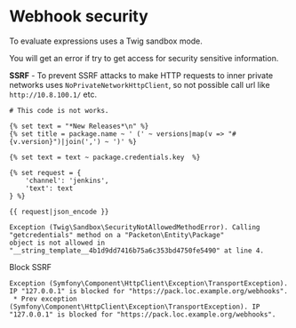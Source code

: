 # Webhook security

To evaluate expressions uses a Twig sandbox mode.

You will get an error if try to get access for security sensitive information.

**SSRF** - To prevent SSRF attacks to make HTTP requests to inner private networks uses `NoPrivateNetworkHttpClient`,
so not possible call url like `http://10.8.100.1/` etc.

```
# This code is not works.

{% set text = "*New Releases*\n" %}
{% set title = package.name ~ ' (' ~ versions|map(v => "#{v.version}")|join(',') ~ ')' %}

{% set text = text ~ package.credentials.key  %}

{% set request = {
    'channel': 'jenkins',
    'text': text
} %}

{{ request|json_encode }}

```

```
Exception (Twig\Sandbox\SecurityNotAllowedMethodError). Calling "getcredentials" method on a "Packeton\Entity\Package" 
object is not allowed in "__string_template__4b1d9dd7416b75a6c353bd4750fe5490" at line 4.
```

Block SSRF
```
Exception (Symfony\Component\HttpClient\Exception\TransportException). IP "127.0.0.1" is blocked for "https://pack.loc.example.org/webhooks".
 * Prev exception (Symfony\Component\HttpClient\Exception\TransportException). IP "127.0.0.1" is blocked for "https://pack.loc.example.org/webhooks".
```
